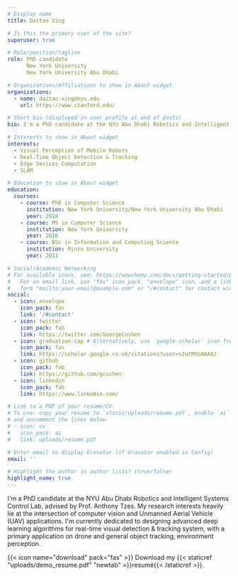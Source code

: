 ```yaml
---
# Display name
title: Daitao Xing

# Is this the primary user of the site?
superuser: true

# Role/position/tagline
role: PhD candidate 
      New York University  
      New York University Abu Dhabi

# Organizations/Affiliations to show in About widget
organizations:
  - name: daitao.xing@nyu.edu
    url: https://www.stanford.edu/

# Short bio (displayed in user profile at end of posts)
bio: I'm a PhD candidate at the NYU Abu Dhabi Robotics and Intelligent Systems Control Lab, advised by Prof. Anthony Tzes. My research interests heavily lie at the intersection of computer vision and Unmanned Aerial Vehicle (UAV) applications. I'm currently dedicated to designing advanced deep learning algorithms for real-time visual detection & tracking system, with a primary application on drone and general object tracking, environment perception.

# Interests to show in About widget
interests:
  - Visual Perception of Mobile Robots 
  - Real-Time Object Detection & Tracking
  - Edge Devices Computation
  - SLAM

# Education to show in About widget
education:
  courses:
    - course: PhD in Computer Science
      institution: New York University/New York University Abu Dhabi
      year: 2018
    - course: MS in Computer Science
      institution: New York University
      year: 2016
    - course: BSc in Information and Computing Science
      institution: Minzu University 
      year: 2011

# Social/Academic Networking
# For available icons, see: https://wowchemy.com/docs/getting-started/page-builder/#icons
#   For an email link, use "fas" icon pack, "envelope" icon, and a link in the
#   form "mailto:your-email@example.com" or "/#contact" for contact widget.
social:
  - icon: envelope
    icon_pack: fas
    link: '/#contact'
  - icon: twitter
    icon_pack: fab
    link: https://twitter.com/GeorgeCushen
  - icon: graduation-cap # Alternatively, use `google-scholar` icon from `ai` icon pack
    icon_pack: fas
    link: https://scholar.google.co.uk/citations?user=sIwtMXoAAAAJ
  - icon: github
    icon_pack: fab
    link: https://github.com/gcushen
  - icon: linkedin
    icon_pack: fab
    link: https://www.linkedin.com/

# Link to a PDF of your resume/CV.
# To use: copy your resume to `static/uploads/resume.pdf`, enable `ai` icons in `params.toml`,
# and uncomment the lines below.
# - icon: cv
#   icon_pack: ai
#   link: uploads/resume.pdf

# Enter email to display Gravatar (if Gravatar enabled in Config)
email: ''

# Highlight the author in author lists? (true/false)
highlight_name: true
---
```


I'm a PhD candidate at the NYU Abu Dhabi Robotics and Intelligent Systems Control Lab, advised by Prof. Anthony Tzes. My research interests heavily lie at the intersection of computer vision and Unmanned Aerial Vehicle (UAV) applications. I'm currently dedicated to designing advanced deep learning algorithms for real-time visual detection & tracking system, with a primary application on drone and general object tracking, environment perception.

{{< icon name="download" pack="fas" >}} Download my {{< staticref "uploads/demo_resume.pdf" "newtab" >}}resumé{{< /staticref >}}.
